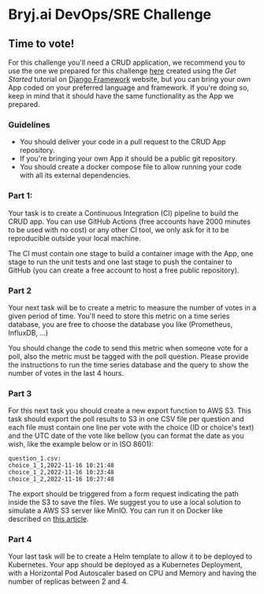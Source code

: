 # Bryj.ai DevOps/SRE Challenge

## Time to vote!

For this challenge you'll need a CRUD application, we recommend you to use the one we prepared for this challenge [here](https://github.com/bryjai/sre_challenges_base_app.git) created using the _Get Started_ tutorial on [Django Framework](https://docs.djangoproject.com/en/4.1/intro/tutorial01/) website, but you can bring your own App coded on your preferred language and framework. If you're doing so, keep in mind that it should have the same functionality as the App we prepared. 

### Guidelines

* You should deliver your code in a pull request to the CRUD App repository.
* If you're bringing your own App it should be a public git repository.
* You should create a docker compose file to allow running your code with all its external dependencies.

### Part 1:

Your task is to create a Continuous Integration (CI) pipeline to build the CRUD app. You can use GitHub Actions (free accounts have 2000 minutes to be used with no cost) or any other CI tool, we only ask for it to be reproducible outside your local machine.

The CI must contain one stage to build a container image with the App, one stage to run the unit tests and one last stage to push the container to GitHub (you can create a free account to host a free public repository).

### Part 2

Your next task will be to create a metric to measure the number of votes in a given period of time. You'll need to store this metric on a time series database, you are free to choose the database you like (Prometheus, InfluxDB, ...)

You should change the code to send this metric when someone vote for a poll, also the metric must be tagged with the poll question.
Please provide the instructions to run the time series database and the query to show the number of votes in the last 4 hours.

### Part 3

For this next task you should create a new export function to AWS S3. This task should export the poll results to S3 in one CSV file per question and each file must contain one line per vote with the choice (ID or choice's text) and the UTC date of the vote like bellow (you can format the date as you wish, like the example below or in ISO 8601):

```text
question_1.csv:
choice_1_1,2022-11-16 10:21:48
choice_1_2,2022-11-16 10:23:48
choice_1_2,2022-11-16 10:27:48
```

The export should be triggered from a form request indicating the path inside the S3 to save the files.
We suggest you to use a local solution to simulate a AWS S3 server like MinIO. You can run it on Docker like described on [this article](https://simonjcarr.medium.com/running-s3-object-storage-locally-with-minio-f50540ffc239).


### Part 4

Your last task will be to create a Helm template to allow it to be deployed to Kubernetes. Your app should be deployed as a Kubernetes Deployment, with a Horizontal Pod Autoscaler based on CPU and Memory and having the number of replicas between 2 and 4.
